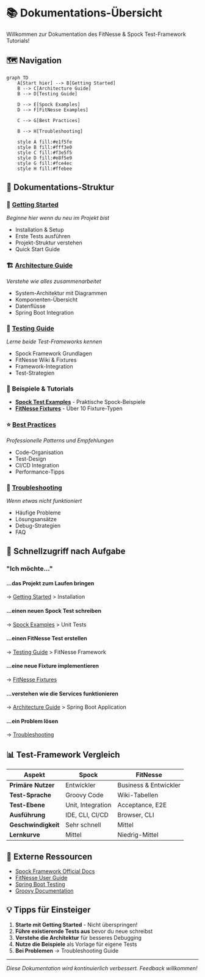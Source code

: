 # 📚 Dokumentations-Übersicht

Willkommen zur Dokumentation des FitNesse & Spock Test-Framework Tutorials!

## 🗺️ Navigation

```mermaid
graph TD
    A[Start hier] --> B[Getting Started]
    B --> C[Architecture Guide]
    B --> D[Testing Guide]
    
    D --> E[Spock Examples]
    D --> F[FitNesse Examples]
    
    C --> G[Best Practices]
    
    B --> H[Troubleshooting]
    
    style A fill:#e1f5fe
    style B fill:#fff3e0
    style C fill:#f3e5f5
    style D fill:#e8f5e9
    style G fill:#fce4ec
    style H fill:#ffebee
```

## 📖 Dokumentations-Struktur

### 🎯 **[Getting Started](getting-started.md)**
*Beginne hier wenn du neu im Projekt bist*
- Installation & Setup
- Erste Tests ausführen
- Projekt-Struktur verstehen
- Quick Start Guide

### 🏗️ **[Architecture Guide](architecture.md)**
*Verstehe wie alles zusammenarbeitet*
- System-Architektur mit Diagrammen
- Komponenten-Übersicht
- Datenflüsse
- Spring Boot Integration

### 🧪 **[Testing Guide](testing-guide.md)**
*Lerne beide Test-Frameworks kennen*
- Spock Framework Grundlagen
- FitNesse Wiki & Fixtures
- Framework-Integration
- Test-Strategien

### 📝 **Beispiele & Tutorials**
- **[Spock Test Examples](examples/spock-tests.md)** - Praktische Spock-Beispiele
- **[FitNesse Fixtures](examples/fitnesse-fixtures.md)** - Über 10 Fixture-Typen

### ⭐ **[Best Practices](best-practices.md)**
*Professionelle Patterns und Empfehlungen*
- Code-Organisation
- Test-Design
- CI/CD Integration
- Performance-Tipps

### 🔧 **[Troubleshooting](troubleshooting.md)**
*Wenn etwas nicht funktioniert*
- Häufige Probleme
- Lösungsansätze
- Debug-Strategien
- FAQ

## 🚀 Schnellzugriff nach Aufgabe

### "Ich möchte..."

#### ...das Projekt zum Laufen bringen
→ [Getting Started](getting-started.md) > Installation

#### ...einen neuen Spock Test schreiben
→ [Spock Examples](examples/spock-tests.md) > Unit Tests

#### ...einen FitNesse Test erstellen
→ [Testing Guide](testing-guide.md) > FitNesse Framework

#### ...eine neue Fixture implementieren
→ [FitNesse Fixtures](examples/fitnesse-fixtures.md)

#### ...verstehen wie die Services funktionieren
→ [Architecture Guide](architecture.md) > Spring Boot Application

#### ...ein Problem lösen
→ [Troubleshooting](troubleshooting.md)

## 📊 Test-Framework Vergleich

| Aspekt | Spock | FitNesse |
|--------|-------|----------|
| **Primäre Nutzer** | Entwickler | Business & Entwickler |
| **Test-Sprache** | Groovy Code | Wiki-Tabellen |
| **Test-Ebene** | Unit, Integration | Acceptance, E2E |
| **Ausführung** | IDE, CLI, CI/CD | Browser, CLI |
| **Geschwindigkeit** | Sehr schnell | Mittel |
| **Lernkurve** | Mittel | Niedrig-Mittel |

## 🔗 Externe Ressourcen

- [Spock Framework Official Docs](https://spockframework.org/)
- [FitNesse User Guide](http://fitnesse.org/)
- [Spring Boot Testing](https://spring.io/guides/gs/testing-web/)
- [Groovy Documentation](https://groovy-lang.org/documentation.html)

## 💡 Tipps für Einsteiger

1. **Starte mit Getting Started** - Nicht überspringen!
2. **Führe existierende Tests aus** bevor du neue schreibst
3. **Verstehe die Architektur** für besseres Debugging
4. **Nutze die Beispiele** als Vorlage für eigene Tests
5. **Bei Problemen** → Troubleshooting Guide

---

*Diese Dokumentation wird kontinuierlich verbessert. Feedback willkommen!*